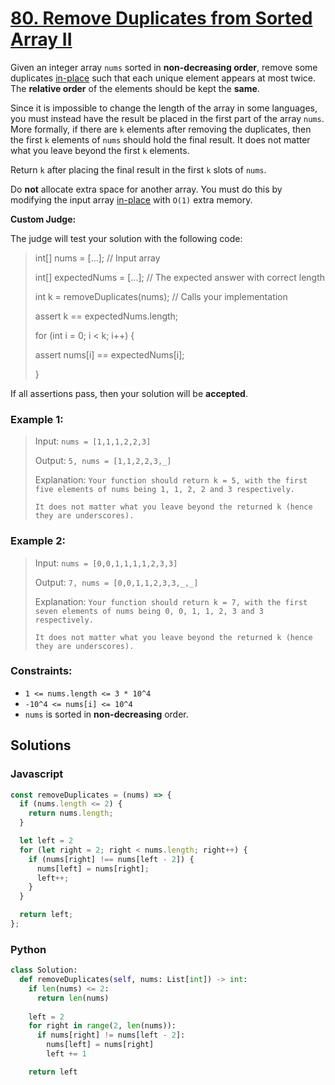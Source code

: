 # [80. Remove Duplicates from Sorted Array II](https://leetcode.com/problems/remove-duplicates-from-sorted-array-ii/description/)

Given an integer array `nums` sorted in **non-decreasing order**, remove some duplicates [in-place](https://en.wikipedia.org/wiki/In-place_algorithm) such that each unique element appears at most twice. The **relative order** of the elements should be kept the **same**.

Since it is impossible to change the length of the array in some languages, you must instead have the result be placed in the first part of the array `nums`. More formally, if there are `k` elements after removing the duplicates, then the first `k` elements of `nums` should hold the final result. It does not matter what you leave beyond the first `k` elements.

Return `k` after placing the final result in the first `k` slots of `nums`.

Do **not** allocate extra space for another array. You must do this by modifying the input array [in-place](https://en.wikipedia.org/wiki/In-place_algorithm) with `O(1)` extra memory.

**Custom Judge:**

The judge will test your solution with the following code:

> int[] nums = [...]; // Input array
>
> int[] expectedNums = [...]; // The expected answer with correct length
>
> int k = removeDuplicates(nums); // Calls your implementation
>
> assert k == expectedNums.length;
>
> for (int i = 0; i < k; i++) {
>
>    assert nums[i] == expectedNums[i];
>
> }

If all assertions pass, then your solution will be **accepted**.



### Example 1:
> Input: `nums = [1,1,1,2,2,3]`
>
> Output: `5, nums = [1,1,2,2,3,_]`
>
> Explanation: `Your function should return k = 5, with the first five elements of nums being 1, 1, 2, 2 and 3 respectively.`
>
> `It does not matter what you leave beyond the returned k (hence they are underscores).`


### Example 2:
> Input: `nums = [0,0,1,1,1,1,2,3,3]`
>
> Output: `7, nums = [0,0,1,1,2,3,3,_,_]`
>
> Explanation: `Your function should return k = 7, with the first seven elements of nums being 0, 0, 1, 1, 2, 3 and 3 respectively.`
>
> `It does not matter what you leave beyond the returned k (hence they are underscores).`


### Constraints:
- `1 <= nums.length <= 3 * 10^4`
- `-10^4 <= nums[i] <= 10^4`
- `nums` is sorted in **non-decreasing** order.


## Solutions

### Javascript
```javascript
const removeDuplicates = (nums) => {
  if (nums.length <= 2) {
    return nums.length;
  }

  let left = 2
  for (let right = 2; right < nums.length; right++) {
    if (nums[right] !== nums[left - 2]) {
      nums[left] = nums[right];
      left++;
    }
  }

  return left;
};
```

### Python
```python
class Solution:
  def removeDuplicates(self, nums: List[int]) -> int:
    if len(nums) <= 2:
      return len(nums)
    
    left = 2
    for right in range(2, len(nums)):
      if nums[right] != nums[left - 2]:
        nums[left] = nums[right]
        left += 1

    return left
```